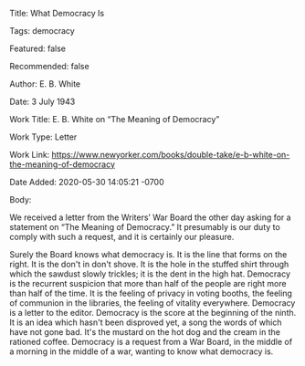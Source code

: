 Title:  What Democracy Is

Tags:   democracy

Featured: false

Recommended: false

Author: E. B. White

Date:   3 July 1943

Work Title: E. B. White on “The Meaning of Democracy”

Work Type: Letter

Work Link: https://www.newyorker.com/books/double-take/e-b-white-on-the-meaning-of-democracy

Date Added: 2020-05-30 14:05:21 -0700

Body: 

We received a letter from the Writers’ War Board the other day asking for a statement on “The Meaning of Democracy.” It presumably is our duty to comply with such a request, and it is certainly our pleasure.

Surely the Board knows what democracy is. It is the line that forms on the right. It is the don't in don't shove. It is the hole in the stuffed shirt through which the sawdust slowly trickles; it is the dent in the high hat. Democracy is the recurrent suspicion that more than half of the people are right more than half of the time. It is the feeling of privacy in voting booths, the feeling of communion in the libraries, the feeling of vitality everywhere. Democracy is a letter to the editor. Democracy is the score at the beginning of the ninth. It is an idea which hasn't been disproved yet,  a song the words of which have not gone bad. It's the mustard on the hot dog and the cream in the rationed coffee. Democracy is a request from a War Board, in the middle of a morning in the middle of a war, wanting to know what democracy is.
